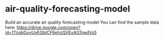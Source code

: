 # air-quality-forecasting-model
Build an accurate air quality forecasting model
You can find the sample data here: https://drive.google.com/open?id=1TzgbDuyUyEGblCF6ehzQVExAG3jwdVs5
